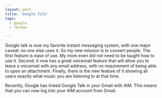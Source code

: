 ```yaml
---
layout: post
title: 'Google Talk'
tags:
  - google
  - review

---
```


<p>Google talk is now my favorite instant messaging system, with one major caveat: no one else uses it. So my new mission is to convert people. The first feature is ease of use. My mom even did not need to be taught how to use it. Second, it now has a great voicemail feature that will allow you to leave a voicemail with any email address, with no requirement of being able to open an attachment. Finally, there is the new feature of it showing all users exactly what music you are listening to at that time.</p><p>Recently, Google has linked Google Talk in your Gmail with AIM. This means that you can now log into your AIM account from Gmail.
